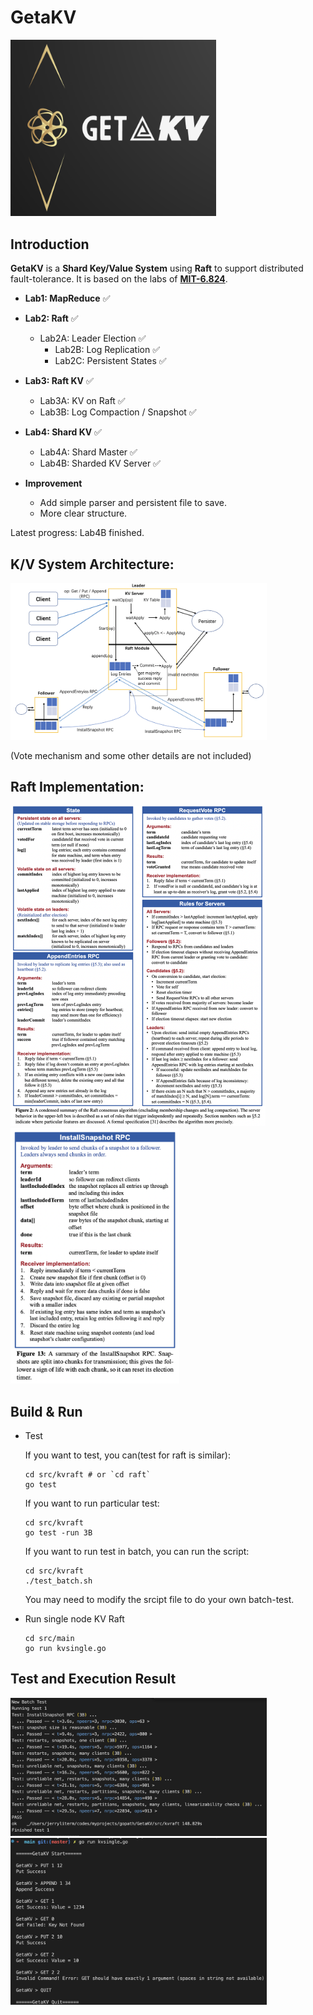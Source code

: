 # GetaKV

<img src="assets/image-20230430171133761.png" alt="image-20230430171133761" style="zoom:40%;" />

## Introduction

**GetaKV** is a **Shard Key/Value System** using **Raft** to support distributed fault-tolerance.
It is based on the labs of **[MIT-6.824](http://nil.csail.mit.edu/6.824/2020/schedule.html)**.

- **Lab1: MapReduce** ✅
- **Lab2: Raft** ✅
  - Lab2A: Leader Election ✅
    - Lab2B: Log Replication ✅
    - Lab2C: Persistent States ✅
- **Lab3: Raft KV** ✅

  - Lab3A: KV on Raft ✅
  - Lab3B: Log Compaction / Snapshot ✅
- **Lab4: Shard KV** ✅

  - Lab4A: Shard Master ✅
  - Lab4B: Sharded KV Server ✅
- **Improvement**
    - Add simple parser and persistent file to save.
    - More clear structure.

Latest progress: Lab4B finished.

## K/V System Architecture:

<img src="assets/image-20230421202347806.png" alt="image-20230421202347806" style="zoom:40%;" />

(Vote mechanism and some other details are not included)

## Raft Implementation:

<img src="assets/image-20230413133324787.png" alt="image-20230413133324787" style="zoom:50%;" />

<img src="assets/image-20230413133359027.png" alt="image-20230413133359027" style="zoom:40%;" />

## Build & Run

- Test

  If you want to test, you can(test for raft is similar):

  ```shell
  cd src/kvraft # or `cd raft`
  go test
  ```

  If you want to run particular test:

  ```shell
  cd src/kvraft
  go test -run 3B
  ```

  If you want to run test in batch, you can run the script:

  ```shell
  cd src/kvraft
  ./test_batch.sh
  ```

  You may need to modify the srcipt file to do your own batch-test.
- Run single node KV Raft

  ```shell
  cd src/main
  go run kvsingle.go
  ```

## Test and Execution Result

<img src="assets/image-20230421203111961.png" alt="image-20230421203111961" style="zoom:40%;" />

<img src="assets/image-20230421203502670.png" alt="image-20230421203502670" style="zoom:40%;" />
